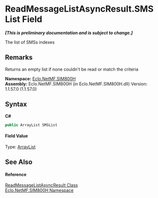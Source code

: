 # ReadMessageListAsyncResult.SMSList Field
 _**\[This is preliminary documentation and is subject to change.\]**_

The list of SMSs indexes 

## Remarks
Returns an empty list if none couldn't be read or match the criteria

**Namespace:**&nbsp;<a href="N_Eclo_NetMF_SIM800H">Eclo.NetMF.SIM800H</a><br />**Assembly:**&nbsp;Eclo.NetMF.SIM800H (in Eclo.NetMF.SIM800H.dll) Version: 1.1.57.0 (1.1.57.0)

## Syntax

**C#**<br />
``` C#
public ArrayList SMSList
```


#### Field Value
Type: <a href="http://msdn2.microsoft.com/en-us/library/7x4b0a97" target="_blank">ArrayList</a>

## See Also


#### Reference
<a href="T_Eclo_NetMF_SIM800H_ReadMessageListAsyncResult">ReadMessageListAsyncResult Class</a><br /><a href="N_Eclo_NetMF_SIM800H">Eclo.NetMF.SIM800H Namespace</a><br />